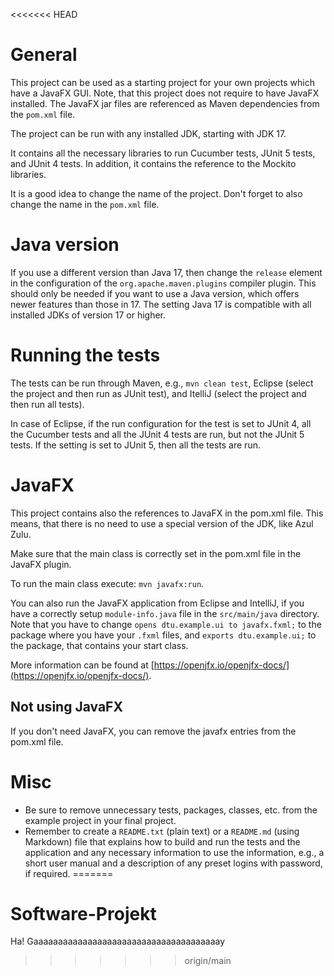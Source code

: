 <<<<<<< HEAD
# General
This project can be used as a starting project for your own projects which have a JavaFX GUI. Note, that this project does not require to have JavaFX installed. The JavaFX jar files are referenced as Maven dependencies from the `pom.xml` file.

The project can be run with any installed JDK, starting with JDK 17.  

It contains all the necessary libraries to run Cucumber tests, JUnit 5 tests, and JUnit 4 tests. In addition, it contains the reference to the Mockito libraries.

It is a good idea to change the name of the project. Don't forget to also change the name in the `pom.xml` file. 

# Java version
If you use a different version than Java 17, then change the `release` element in the configuration of the `org.apache.maven.plugins` compiler plugin.
This should only be needed if you want to use a Java version, which offers newer features than those in 17. The setting Java 17 is compatible with all installed JDKs of version 17 or higher.

# Running the tests
The tests can be run through Maven, e.g., `mvn clean test`, Eclipse (select the project and then run as JUnit test), and ItelliJ (select the project and then run all tests). 

In case of Eclipse, if the run configuration for the test is set to JUnit 4, all the Cucumber tests and all the JUnit 4 tests are run, but not the JUnit 5 tests. If the setting is set to JUnit 5, then all the tests are run.

# JavaFX
This project contains also the references to JavaFX in the pom.xml file. This means, that there is no need to use a special version of the JDK, like Azul Zulu. 

Make sure that the main class is correctly set in the pom.xml file in the JavaFX plugin. 

To run the main class execute: `mvn javafx:run`. 

You can also run the JavaFX application from Eclipse and IntelliJ, if you have a correctly setup `module-info.java` file in the `src/main/java` directory. Note that you have to change `opens dtu.example.ui to javafx.fxml;` to the package where you have your `.fxml` files, and `exports dtu.example.ui;` to the package, that contains your start class.

More information can be found at [https://openjfx.io/openjfx-docs/](https://openjfx.io/openjfx-docs/).

## Not using JavaFX
If you don't need JavaFX, you can remove the javafx entries from the pom.xml file.

# Misc
- Be sure to remove unnecessary tests, packages, classes, etc. from the example project in your final project. 
- Remember to create a `README.txt` (plain text) or a `README.md` (using Markdown) file that explains how to build and run the tests and the application and any necessary information to use the information, e.g., a short user manual and a description of any preset logins with password, if required.
=======
# Software-Projekt

Ha! Gaaaaaaaaaaaaaaaaaaaaaaaaaaaaaaaaaaaaaay
>>>>>>> origin/main
